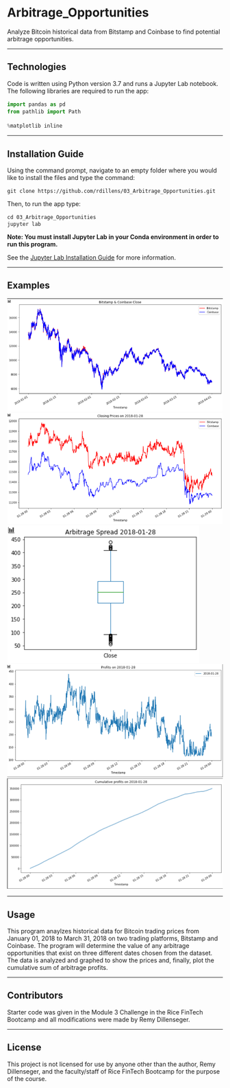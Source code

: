 # Arbitrage_Opportunities
Analyze Bitcoin historical data from Bitstamp and Coinbase to find potential arbitrage opportunities.

---
## Technologies
Code is written using Python version 3.7 and runs a Jupyter Lab notebook. The following libraries are required to run the app:
 ```python
import pandas as pd
from pathlib import Path

%matplotlib inline
```

---
## Installation Guide
Using the command prompt, navigate to an empty folder where you would like to install the files and type the command:
```
git clone https://github.com/rdillens/03_Arbitrage_Opportunities.git
```
Then, to run the app type:
```
cd 03_Arbitrage_Opportunities
jupyter lab
```
**Note: You must install Jupyter Lab in your Conda environment in order to run this program.**

See the [Jupyter Lab Installation Guide](https://jupyterlab.readthedocs.io/en/stable/getting_started/installation.html) for more information.

---
## Examples
 ![cumsum](/Images/close_prices.png)
 ![cumsum](/Images/close_prices_early.png)
 ![cumsum](/Images/arbitrage_spread_early.png)
 ![cumsum](/Images/arbitrage_profits_early.png)
 ![cumsum](/Images/cumsum.png)

---
## Usage
This program anaylzes historical data for Bitcoin trading prices from January 01, 2018 to March 31, 2018 on two trading platforms, Bitstamp and Coinbase. The program will determine the value of any arbitrage opportunities that exist on three different dates chosen from the dataset. The data is analyzed and graphed to show the prices and, finally, plot the cumulative sum of arbitrage profits.

---
## Contributors
Starter code was given in the Module 3 Challenge in the Rice FinTech Bootcamp and all modifications were made by Remy Dillenseger. 

---
## License
This project is not licensed for use by anyone other than the author, Remy Dillenseger, and the faculty/staff of Rice FinTech Bootcamp for the purpose of the course.